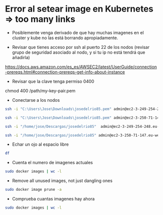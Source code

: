 # Error al setear image en Kubernetes => too many links

- Posiblemente venga derivado de que hay muchas imagenes en el cluster
y kube no las está borrando apropiadamente.

- Revisar que tienes acceso por ssh al puerto 22 de los nodos (revisar grupo de seguridad asociado al nodo, y si tu ip no está tendrá que añadirla)

https://docs.aws.amazon.com/es_es/AWSEC2/latest/UserGuide/connection-prereqs.html#connection-prereqs-get-info-about-instance

- Revisar que la clave tenga permiso 0400

chmod 400 /path/my-key-pair.pem

- Conectarse a los nodos

```bash
ssh -i "C:\Users\Jose\Downloads\josedelrio85.pem" admin@ec2-3-249-254-248.eu-west-1.compute.amazonaws.com

ssh -i "C:\Users\Jose\Downloads\josedelrio85.pem" admin@ec2-3-250-71-147.eu-west-1.compute.amazonaws.com
```

```bash
ssh -i "/home/jose/Descargas/josedelrio85"  admin@ec2-3-249-254-248.eu-west-1.compute.amazonaws.com

ssh -i "/home/jose/Descargas/josedelrio85" admin@ec2-3-250-71-147.eu-west-1.compute.amazonaws.com
```

- Echar un ojo al espacio libre

```bash
df
```

- Cuenta el numero de imagenes actuales

```bash
sudo docker images | wc -l
```

- Remove all unused images, not just dangling ones

```bash
sudo docker image prune -a 
```

- Comprueba cuantas imagenes hay ahora

```bash
sudo docker images | wc -l
```
